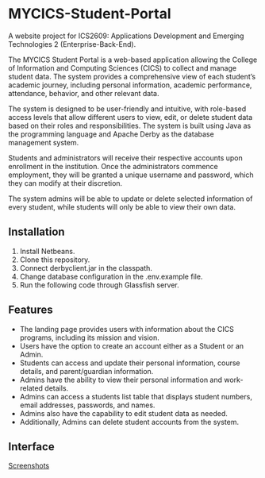 # MYCICS-Student-Portal

A website project for ICS2609: Applications Development and Emerging Technologies 2 (Enterprise-Back-End).

  The MYCICS Student Portal is a web-based application allowing the College of Information and Computing Sciences (CICS) to collect and manage student data. The system provides a comprehensive view of each student’s academic journey, including personal information, academic performance, attendance, behavior, and other relevant data.

  The system is designed to be user-friendly and intuitive, with role-based access levels that allow different users to view, edit, or delete student data based on their roles and responsibilities. The system is built using Java as the programming language and Apache Derby as the database management system. 
  
  Students and administrators will receive their respective accounts upon enrollment in the institution. Once the administrators commence employment, they will be granted a unique username and password, which they can modify at their discretion. 
  
  The system admins will be able to update or delete selected information of every student, while students will only be able to view their own data.
  
  
## Installation
1. Install Netbeans.
2. Clone this repository.
3. Connect derbyclient.jar in the classpath.
4. Change database configuration in the .env.example file.
5. Run the following code through Glassfish server.


## Features
- The landing page provides users with information about the CICS programs, including its mission and vision.
- Users have the option to create an account either as a Student or an Admin.
- Students can access and update their personal information, course details, and parent/guardian information.
- Admins have the ability to view their personal information and work-related details.
- Admins can access a students list table that displays student numbers, email addresses, passwords, and names.
- Admins also have the capability to edit student data as needed.
- Additionally, Admins can delete student accounts from the system.

## Interface
[Screenshots](https://github.com/JoshuaEntrata/MYCICS-Student-Portal/blob/main/screenshots.md)
